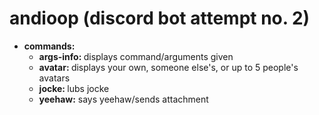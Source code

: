 # andioop (discord bot attempt no. 2)

- <b> commands: </b>
  - <b> args-info: </b> displays command/arguments given
  - <b> avatar: </b> displays your own, someone else's, or up to 5 people's avatars
  - <b> jocke: </b> lubs jocke
  - <b> yeehaw:</b> says yeehaw/sends attachment
